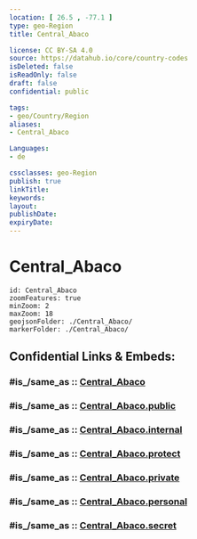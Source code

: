```yaml
---
location: [ 26.5 , -77.1 ] 
type: geo-Region
title: Central_Abaco

license: CC BY-SA 4.0
source: https://datahub.io/core/country-codes
isDeleted: false
isReadOnly: false
draft: false
confidential: public

tags:
- geo/Country/Region
aliases:
- Central_Abaco

Languages:
- de

cssclasses: geo-Region
publish: true
linkTitle: 
keywords: 
layout: 
publishDate: 
expiryDate: 
---
```


# Central_Abaco

```leaflet
id: Central_Abaco
zoomFeatures: true 
minZoom: 2 
maxZoom: 18
geojsonFolder: ./Central_Abaco/
markerFolder: ./Central_Abaco/
```


## Confidential Links & Embeds: 

### #is_/same_as :: [Central_Abaco](/_Standards/Earth/Continent/America~Caribbean/Bahamas/Districts~Bahamas/Central_Abaco.md) 

### #is_/same_as :: [Central_Abaco.public](/_public/Earth/Continent/America~Caribbean/Bahamas/Districts~Bahamas/Central_Abaco.public.md) 

### #is_/same_as :: [Central_Abaco.internal](/_internal/Earth/Continent/America~Caribbean/Bahamas/Districts~Bahamas/Central_Abaco.internal.md) 

### #is_/same_as :: [Central_Abaco.protect](/_protect/Earth/Continent/America~Caribbean/Bahamas/Districts~Bahamas/Central_Abaco.protect.md) 

### #is_/same_as :: [Central_Abaco.private](/_private/Earth/Continent/America~Caribbean/Bahamas/Districts~Bahamas/Central_Abaco.private.md) 

### #is_/same_as :: [Central_Abaco.personal](/_personal/Earth/Continent/America~Caribbean/Bahamas/Districts~Bahamas/Central_Abaco.personal.md) 

### #is_/same_as :: [Central_Abaco.secret](/_secret/Earth/Continent/America~Caribbean/Bahamas/Districts~Bahamas/Central_Abaco.secret.md)

